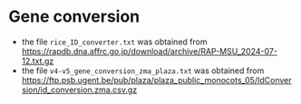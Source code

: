 # Gene conversion

- the file `rice_ID_converter.txt` was obtained from https://rapdb.dna.affrc.go.jp/download/archive/RAP-MSU_2024-07-12.txt.gz
- the file `v4-v5_gene_conversion_zma_plaza.txt` was obtained from https://ftp.psb.ugent.be/pub/plaza/plaza_public_monocots_05/IdConversion/id_conversion.zma.csv.gz
